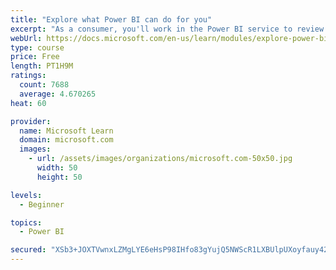 ```yaml
---
title: "Explore what Power BI can do for you"
excerpt: "As a consumer, you'll work in the Power BI service to review and interact with content that has been shared with you. This module provides the foundational information that you need to work effectively in the Power BI service."
webUrl: https://docs.microsoft.com/en-us/learn/modules/explore-power-bi-service/
type: course
price: Free
length: PT1H9M
ratings:
  count: 7688
  average: 4.670265
heat: 60

provider:
  name: Microsoft Learn
  domain: microsoft.com
  images:
    - url: /assets/images/organizations/microsoft.com-50x50.jpg
      width: 50
      height: 50

levels:
  - Beginner

topics:
  - Power BI

secured: "XSb3+JOXTVwnxLZMgLYE6eHsP98IHfo83gYujQ5NWScR1LXBUlpUXoyfauy42M2WIi/ZDNcrd76eaxCuZC4kYvKy/SE5MBLfiGC9XGYFfRDL5Tm1r+cqW8wovdjRUOWx6havTZ7MmyWTkRX4n/Ty1ev5gkLk8PB88OoL8JMcrCE4H0kD/5FZJ7fKfKjZSd74ZbKpGIGeds9z8t1ADNq5tnul0TZw4KrKOxuWIAy08Zt6DDf1BrJrHoMCXk2ESg4qPEQ7D+0aq/GBPqcsbvuTWks6w3oJpPkl2J7a4jhR/ZEruZyNZgvZAkW4TxUXU1NemMjcDaauB/jOMBRcKwA7w/qL/BF6iv6KS+CovdJWGf2wC4EBFn84lxnbBSPuqKGZA0DjK5acJu/sPSoEppXKYn0ZmiAuEzEN4h4QSaFe3Ig=;M9cA8+CXjl9IKohRZP123w=="
---
```


